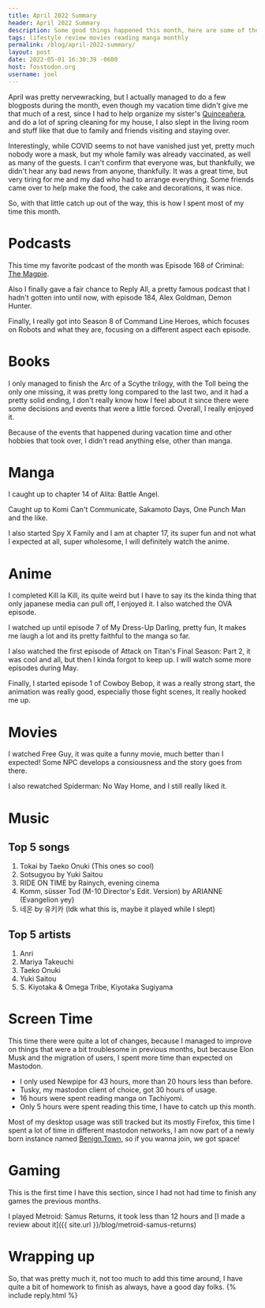 ```yaml
---
title: April 2022 Summary
header: April 2022 Summary
description: Some good things happened this month, here are some of them.
tags: lifestyle review movies reading manga monthly
permalink: /blog/april-2022-summary/
layout: post
date: 2022-05-01 16:30:39 -0600
host: fosstodon.org
username: joel
---
```


April was pretty nervewracking, but I actually managed to do a few blogposts during the month, even though my vacation time didn't give me that much of a rest, since I had to help organize my sister's [Quinceañera](https://en.wikipedia.org/wiki/Quincea%C3%B1era), and do a lot of spring cleaning for my house, I also slept in the living room and stuff like that due to family and friends visiting and staying over.

Interestingly, while COVID seems to not have vanished just yet, pretty much nobody wore a mask, but my whole family was already vaccinated, as well as many of the guests. I can't confirm that everyone was, but thankfully, we didn't hear any bad news from anyone, thankfully. It was a great time, but very tiring for me and my dad who had to arrange everything. Some friends came over to help make the food, the cake and decorations, it was nice.

So, with that little catch up out of the way, this is how I spent most of my time this month.

# Podcasts

This time my favorite podcast of the month was Episode 168 of Criminal: [The Magpie](https://thisiscriminal.com/episode-186-the-magpie-4-8-2022).

Also I finally gave a fair chance to Reply All, a pretty famous podcast that I hadn't gotten into until now, with episode 184, Alex Goldman, Demon Hunter.

Finally, I really got into Season 8 of Command Line Heroes, which focuses on Robots and what they are, focusing on a different aspect each episode.

# Books

I only managed to finish the Arc of a Scythe trilogy, with the Toll being the only one missing, it was pretty long compared to the last two, and it had a pretty solid ending, I don't really know how I feel about it since there were some decisions and events that were a little forced. Overall, I really enjoyed it.

Because of the events that happened during vacation time and other hobbies that took over, I didn't read anything else, other than manga.

# Manga

I caught up to chapter 14 of Alita: Battle Angel.

Caught up to Komi Can't Communicate, Sakamoto Days, One Punch Man and the like.

I also started Spy X Family and I am at chapter 17, its super fun and not what I expected at all, super wholesome, I will definitely watch the anime.

# Anime

I completed Kill la Kill, its quite weird but I have to say its the kinda thing that only japanese media can pull off, I enjoyed it. I also watched the OVA episode.

I watched up until episode 7 of My Dress-Up Darling, pretty fun, It makes me laugh a lot and its pretty faithful to the manga so far.

I also watched the first episode of Attack on Titan's Final Season: Part 2, it was cool and all, but then I kinda forgot to keep up. I will watch some more episodes during May.

Finally, I started episode 1 of Cowboy Bebop, it was a really strong start, the animation was really good, especially those fight scenes, It really hooked me up.

# Movies

I watched Free Guy, it was quite a funny movie, much better than I expected! Some NPC develops a consiousness and the story goes from there.

I also rewatched Spiderman: No Way Home, and I still really liked it.

# Music

## Top 5 songs

1. 	Tokai by Taeko Onuki (This ones so cool)
2. 	Sotsugyou by Yuki Saitou
3. 	RIDE ON TIME by Rainych, evening cinema
4. 	Komm, süsser Tod (M-10 Director's Edit. Version) by ARIANNE (Evangelion yey)
5. 	네온 by 유키카 (Idk what this is, maybe it played while I slept)

## Top 5 artists

1. Anri
2. Mariya Takeuchi
3. Taeko Onuki
4. Yuki Saitou
5. S. Kiyotaka & Omega Tribe, Kiyotaka Sugiyama

# Screen Time

This time there were quite a lot of changes, because I managed to improve on things that were a bit troublesome in previous months, but because Elon Musk and the migration of users, I spent more time than expected on Mastodon.

- I only used Newpipe for 43 hours, more than 20 hours less than before.
- Tusky, my mastodon client of choice, got 30 hours of usage.
- 16 hours were spent reading manga on Tachiyomi.
- Only 5 hours were spent reading this time, I have to catch up this month.

Most of my desktop usage was still tracked but its mostly Firefox, this time I spent a lot of time in different mastodon networks, I am now part of a newly born instance named [Benign.Town](https://benign.town), so if you wanna join, we got space!

# Gaming

This is the first time I have this section, since I had not had time to finish any games the previous months.

I played Metroid: Samus Returns, it took less than 12 hours and [I made a review about it]({{ site.url }}/blog/metroid-samus-returns)

# Wrapping up

So, that was pretty much it, not too much to add this time around, I have quite a bit of homework to finish as always, have a good day folks.
{% include reply.html %}
